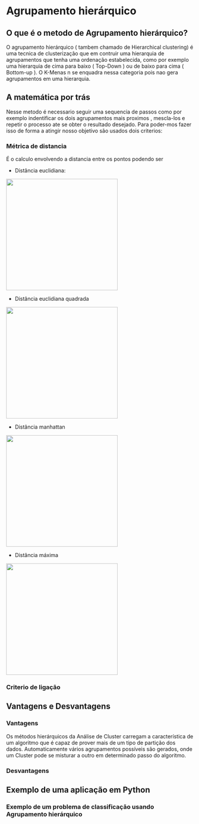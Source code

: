 # Agrupamento hierárquico

## O que é o metodo de Agrupamento hierárquico?

O agrupamento hierárquico ( tambem chamado de Hierarchical clustering) é uma tecnica de clusterização que em contruir uma hierarquia de agrupamentos que tenha uma ordenação estabelecida, como por exemplo uma hierarquia de cima para baixo ( Top-Down ) ou de baixo para cima ( Bottom-up ). O K-Menas n se enquadra nessa categoria pois nao gera agrupamentos em uma hierarquia.

## A matemática por trás

Nesse metodo é necessario seguir uma sequencia de passos como por exemplo indentificar os dois agrupamentos mais proximos , mescla-los e repetir o processo ate se obter o resultado desejado. Para poder-mos fazer isso de forma a atingir nosso objetivo são usados dois criterios:

### Métrica de distancia

É o calculo envolvendo a distancia entre os pontos podendo ser

- Distância euclidiana:
<div>
<img src="https://miro.medium.com/max/964/1*mk8ZyVvsyIf7zvGrW9WT6g.png" width="300">
</div>

- Distância euclidiana quadrada
<div>
<img src="https://miro.medium.com/max/816/1*ktEGPP1JttvzdwvXuMbE8w.png" width="300">
</div>

- Distância manhattan
<div>
<img src="https://miro.medium.com/max/728/1*FgYuDVeA-yiGgUxEmIXxRA.png" width="300">
</div>

- Distância máxima
<div>
<img src="https://miro.medium.com/max/796/1*0K2Qf6pJO4wBp8h5UdFU-Q.png" width="300">
</div>

### Criterio de ligação

## Vantagens e Desvantagens

### Vantagens

Os métodos hierárquicos da Análise de Cluster carregam a característica de um algoritmo que é capaz de prover mais de um tipo de partição dos dados. Automaticamente vários agrupamentos possíveis são gerados, onde um Cluster pode se misturar a outro em determinado passo do algoritmo.

### Desvantagens

## Exemplo de uma aplicação em Python

### Exemplo de um problema de classificação usando Agrupamento hierárquico

```Python

```

